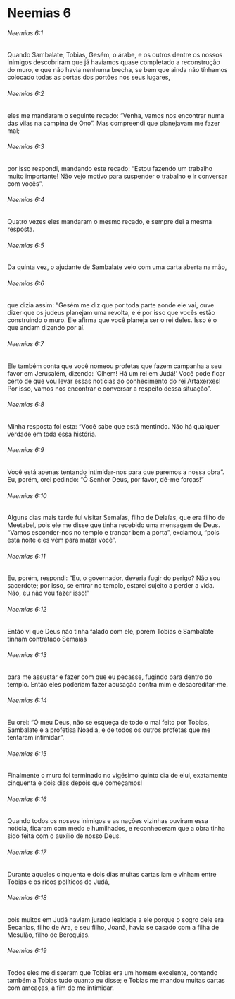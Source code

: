 # Neemias 6

###### Neemias 6:1

Quando Sambalate, Tobias, Gesém, o árabe, e os outros dentre os nossos inimigos descobriram que já havíamos quase completado a reconstrução do muro, e que não havia nenhuma brecha, se bem que ainda não tínhamos colocado todas as portas dos portões nos seus lugares,

###### Neemias 6:2

eles me mandaram o seguinte recado: “Venha, vamos nos encontrar numa das vilas na campina de Ono”. Mas compreendi que planejavam me fazer mal;

###### Neemias 6:3

por isso respondi, mandando este recado: “Estou fazendo um trabalho muito importante! Não vejo motivo para suspender o trabalho e ir conversar com vocês”.

###### Neemias 6:4

Quatro vezes eles mandaram o mesmo recado, e sempre dei a mesma resposta.

###### Neemias 6:5

Da quinta vez, o ajudante de Sambalate veio com uma carta aberta na mão,

###### Neemias 6:6

que dizia assim: “Gesém me diz que por toda parte aonde ele vai, ouve dizer que os judeus planejam uma revolta, e é por isso que vocês estão construindo o muro. Ele afirma que você planeja ser o rei deles. Isso é o que andam dizendo por aí.

###### Neemias 6:7

Ele também conta que você nomeou profetas que fazem campanha a seu favor em Jerusalém, dizendo: ‘Olhem! Há um rei em Judá!’ Você pode ficar certo de que vou levar essas notícias ao conhecimento do rei Artaxerxes! Por isso, vamos nos encontrar e conversar a respeito dessa situação”.

###### Neemias 6:8

Minha resposta foi esta: “Você sabe que está mentindo. Não há qualquer verdade em toda essa história.

###### Neemias 6:9

Você está apenas tentando intimidar-nos para que paremos a nossa obra”. Eu, porém, orei pedindo: “Ó Senhor Deus, por favor, dê-me forças!”

###### Neemias 6:10

Alguns dias mais tarde fui visitar Semaías, filho de Delaías, que era filho de Meetabel, pois ele me disse que tinha recebido uma mensagem de Deus. “Vamos esconder-nos no templo e trancar bem a porta”, exclamou, “pois esta noite eles vêm para matar você”.

###### Neemias 6:11

Eu, porém, respondi: “Eu, o governador, deveria fugir do perigo? Não sou sacerdote; por isso, se entrar no templo, estarei sujeito a perder a vida. Não, eu não vou fazer isso!”

###### Neemias 6:12

Então vi que Deus não tinha falado com ele, porém Tobias e Sambalate tinham contratado Semaías

###### Neemias 6:13

para me assustar e fazer com que eu pecasse, fugindo para dentro do templo. Então eles poderiam fazer acusação contra mim e desacreditar-me.

###### Neemias 6:14

Eu orei: “Ó meu Deus, não se esqueça de todo o mal feito por Tobias, Sambalate e a profetisa Noadia, e de todos os outros profetas que me tentaram intimidar”.

###### Neemias 6:15

Finalmente o muro foi terminado no vigésimo quinto dia de elul, exatamente cinquenta e dois dias depois que começamos!

###### Neemias 6:16

Quando todos os nossos inimigos e as nações vizinhas ouviram essa notícia, ficaram com medo e humilhados, e reconheceram que a obra tinha sido feita com o auxílio de nosso Deus.

###### Neemias 6:17

Durante aqueles cinquenta e dois dias muitas cartas iam e vinham entre Tobias e os ricos políticos de Judá,

###### Neemias 6:18

pois muitos em Judá haviam jurado lealdade a ele porque o sogro dele era Secanias, filho de Ara, e seu filho, Joanã, havia se casado com a filha de Mesulão, filho de Berequias.

###### Neemias 6:19

Todos eles me disseram que Tobias era um homem excelente, contando também a Tobias tudo quanto eu disse; e Tobias me mandou muitas cartas com ameaças, a fim de me intimidar.

